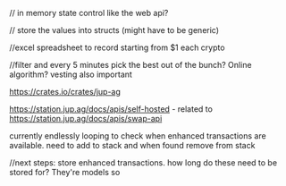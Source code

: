 // in memory state control like the web api?

// store the values into structs (might have to be generic)


//excel spreadsheet to record starting from $1 each crypto 


//filter and every 5 minutes pick the best out of the bunch? Online algorithm? vesting also important


https://crates.io/crates/jup-ag


https://station.jup.ag/docs/apis/self-hosted   - related to https://station.jup.ag/docs/apis/swap-api

currently endlessly looping to check when enhanced transactions are available. need to add to stack and when found remove from stack


//next steps:  store enhanced transactions. how long do these need to be stored for? They're models so 
